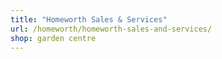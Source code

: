 ```yaml
---
title: "Homeworth Sales & Services"
url: /homeworth/homeworth-sales-and-services/
shop: garden centre
---
```

